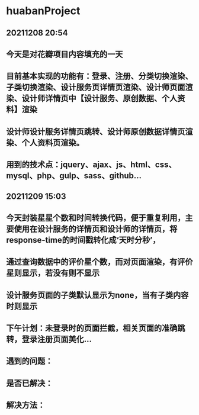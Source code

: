 # huabanProject

## 20211208 20:54
## 今天是对花瓣项目内容填充的一天
## 目前基本实现的功能有：登录、注册、分类切换渲染、子类切换渲染、设计服务页详情页渲染、设计师页面渲染、设计师详情页中【设计服务、原创数据、个人资料】渲染
## 设计师设计服务详情页跳转、设计师原创数据详情页渲染、个人资料页渲染。

## 用到的技术点：jquery、ajax、js、html、css、mysql、php、gulp、sass、github...

## 20211209 15:03
## 今天封装星星个数和时间转换代码，便于重复利用，主要使用在设计服务的详情页和设计师的详情页，将response-time的时间戳转化成‘天时分秒’，
## 通过查询数据中的评价星个数，而对页面渲染，有评价星则显示，若没有则不显示
## 设计服务页面的子类默认显示为none，当有子类内容时则显示
## 下午计划：未登录时的页面拦截，相关页面的准确跳转，登录注册页面美化...


## 遇到的问题：
## 是否已解决：
## 解决方法：

